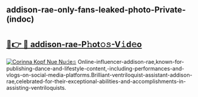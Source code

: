 ## addison-rae-only-fans​-leaked-photo​-Private-(indoc)


# <h2><a href="https://mediaupload.pro?title=addison-rae&ref=git">🔗👉 🔴 addison-rae-P𝚑ot𝚘𝚜-V𝚒d𝚎o</a></h2>

[![Corinna Kopf Nue Nu𝚍e𝚜](https://i.imgur.com/0qMVB7G.gif)](https://mediaupload.pro?title=addison-rae&ref=git)
Online-influencer-addison-rae,known-for-publishing-dance-and-lifestyle-content,-including-performances-and-vlogs-on-social-media-platforms.Brilliant-ventriloquist-assistant-addison-rae,celebrated-for-their-exceptional-abilities-and-accomplishments-in-assisting-ventriloquists.  